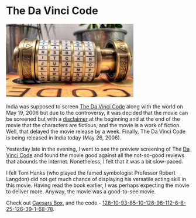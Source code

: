 # The Da Vinci Code

<img class="small right" src="/static/2006/davincicode.jpg" alt="Cryptex from the DaVinci Code">

India was supposed to screen [The Da Vinci Code](https://www.imdb.com/title/tt0382625/) along with the world on May 19, 2006 but due to the controversy, it was decided that the movie can be screened but with a [disclaimer](http://timesofindia.indiatimes.com/articleshow/1539951.cms) at the beginning and at the end of the movie that the characters are fictious, and the movie is a work of fiction. Well, that delayed the movie release by a week. Finally, The Da Vinci Code is being released in India today (May 26, 2006).

Yesterday late in the evening, I went to see the preview screening of The [Da Vinci Code](http://www.davincicode.com/) and found the movie good against all the not-so-good reviews that abounds the internet. Nonetheless, I felt that it was a bit slow-paced.

I felt Tom Hanks (who played the famed symbologist Professor Robert Langdon) did not get much chance of displaying his versatile acting skill in this movie. Having read the book earlier, I was perhaps expecting the movie to deliver more. Anyway, the movie was a good-to-see movie.

Check out [Caesars Box](/2004/caesars-box/), and the code - [128-10-93-85-10-128-98-112-6-6-25-126-39-1-68-78](/2004/128-10-93-85-10-128-98-112-6-6-25-126-39-1-68-78/).